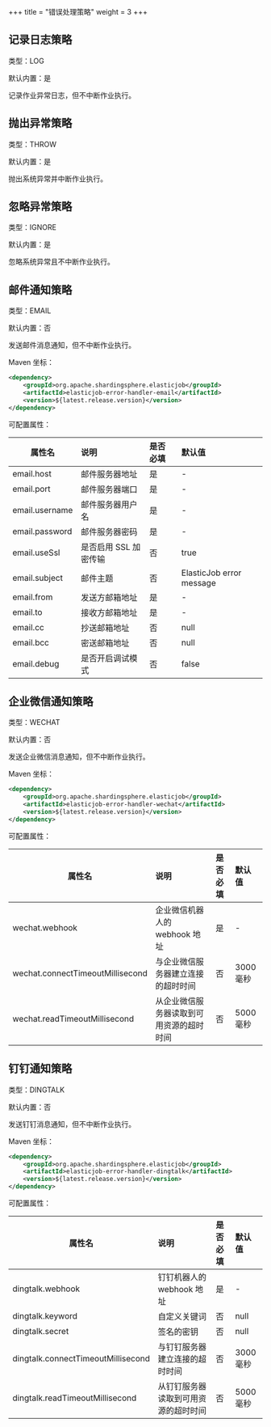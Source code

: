 +++
title = "错误处理策略"
weight = 3
+++

## 记录日志策略

类型：LOG

默认内置：是

记录作业异常日志，但不中断作业执行。

## 抛出异常策略

类型：THROW

默认内置：是

抛出系统异常并中断作业执行。

## 忽略异常策略

类型：IGNORE

默认内置：是

忽略系统异常且不中断作业执行。

## 邮件通知策略

类型：EMAIL

默认内置：否

发送邮件消息通知，但不中断作业执行。

Maven 坐标：

```xml
<dependency>
    <groupId>org.apache.shardingsphere.elasticjob</groupId>
    <artifactId>elasticjob-error-handler-email</artifactId>
    <version>${latest.release.version}</version>
</dependency>
```

可配置属性：

| 属性名          | 说明                | 是否必填  | 默认值                    |
| -------------- |:------------------- |:-------- |:------------------------ |
| email.host     | 邮件服务器地址        | 是       | -                        |
| email.port     | 邮件服务器端口        | 是       | -                        |
| email.username | 邮件服务器用户名      | 是       | -                        |
| email.password | 邮件服务器密码        | 是       | -                        |
| email.useSsl   | 是否启用 SSL 加密传输 | 否       | true                     |
| email.subject  | 邮件主题             | 否       | ElasticJob error message |
| email.from     | 发送方邮箱地址        | 是       | -                        |
| email.to       | 接收方邮箱地址        | 是       | -                        |
| email.cc       | 抄送邮箱地址          | 否       | null                     |
| email.bcc      | 密送邮箱地址          | 否       | null                     |
| email.debug    | 是否开启调试模式      | 否       | false                    |

## 企业微信通知策略

类型：WECHAT

默认内置：否

发送企业微信消息通知，但不中断作业执行。

Maven 坐标：

```xml
<dependency>
    <groupId>org.apache.shardingsphere.elasticjob</groupId>
    <artifactId>elasticjob-error-handler-wechat</artifactId>
    <version>${latest.release.version}</version>
</dependency>
```

可配置属性：

| 属性名                            | 说明                                | 是否必填    | 默认值    |
| -------------------------------- |:----------------------------------- |:--------- |:--------- |
| wechat.webhook                   | 企业微信机器人的 webhook 地址         | 是         | -         |
| wechat.connectTimeoutMillisecond | 与企业微信服务器建立连接的超时时间      | 否         | 3000 毫秒 |
| wechat.readTimeoutMillisecond    | 从企业微信服务器读取到可用资源的超时时间 | 否         | 5000 毫秒 |

## 钉钉通知策略

类型：DINGTALK

默认内置：否

发送钉钉消息通知，但不中断作业执行。

Maven 坐标：

```xml
<dependency>
    <groupId>org.apache.shardingsphere.elasticjob</groupId>
    <artifactId>elasticjob-error-handler-dingtalk</artifactId>
    <version>${latest.release.version}</version>
</dependency>
```

可配置属性：

| 属性名                              | 说明                              | 是否必填 | 默认值    |
| ---------------------------------- |:----------------------------------|:------- |:-------- |
| dingtalk.webhook                   | 钉钉机器人的 webhook 地址           | 是       | -       |
| dingtalk.keyword                   | 自定义关键词                       | 否       | null     |
| dingtalk.secret                    | 签名的密钥                         | 否       | null     |
| dingtalk.connectTimeoutMillisecond | 与钉钉服务器建立连接的超时时间       | 否       | 3000 毫秒 |
| dingtalk.readTimeoutMillisecond    | 从钉钉服务器读取到可用资源的超时时间  | 否       | 5000 毫秒 |
